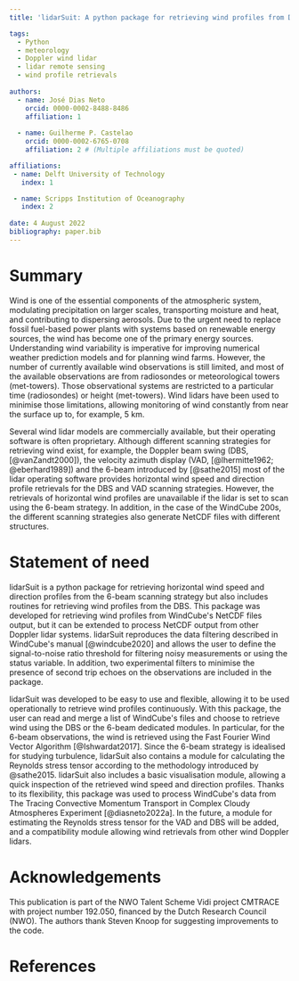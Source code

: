 ```yaml
---
title: 'lidarSuit: A python package for retrieving wind profiles from Doppler lidar observations'

tags:
  - Python
  - meteorology
  - Doppler wind lidar
  - lidar remote sensing
  - wind profile retrievals
  
authors:
  - name: José Dias Neto
    orcid: 0000-0002-8488-8486
    affiliation: 1 
    
  - name: Guilherme P. Castelao
    orcid: 0000-0002-6765-0708
    affiliation: 2 # (Multiple affiliations must be quoted)

affiliations:
 - name: Delft University of Technology
   index: 1

 - name: Scripps Institution of Oceanography
   index: 2
   
date: 4 August 2022
bibliography: paper.bib
---
```



# Summary

Wind is one of the essential components of the atmospheric system, modulating precipitation on larger scales,
transporting moisture and heat, and contributing to dispersing aerosols. Due to the urgent need to replace
fossil fuel-based power plants with systems based on renewable energy sources, the wind has become one of
the primary energy sources. Understanding wind variability is imperative for improving numerical weather
prediction models and for planning wind farms. However, the number of currently available wind observations
is still limited, and most of the available observations are from radiosondes or meteorological towers (met-towers).
Those observational systems are restricted to a particular time (radiosondes) or height (met-towers).
Wind lidars have been used to minimise those limitations, allowing monitoring of wind constantly from near
the surface up to, for example, 5 km.

Several wind lidar models are commercially available, but their operating software is often proprietary.
Although different scanning strategies for retrieving wind exist, for example, the  Doppler beam swing
(DBS, [@vanZandt2000]), the velocity azimuth display (VAD,  [@lhermitte1962; @eberhard1989]) and the
6-beam introduced by [@sathe2015] most of the lidar operating software provides horizontal wind speed
and direction profile retrievals for the DBS and VAD scanning strategies. However, the retrievals of
horizontal wind profiles are unavailable if the lidar is set to scan using the 6-beam strategy. In addition,
in the case of the WindCube 200s, the different scanning strategies also generate NetCDF files with
different structures.

# Statement of need

lidarSuit is a python package for retrieving horizontal wind speed and direction profiles from the
6-beam scanning strategy but also includes routines for retrieving wind profiles from the DBS. This
package was developed for retrieving wind profiles from WindCube's NetCDF files output, but it can be
extended to process NetCDF output from other Doppler lidar systems. lidarSuit reproduces the data
filtering described in WindCube's manual [@windcube2020] and allows the user to define the signal-to-noise
ratio threshold for filtering noisy measurements or using the status variable. In addition, two experimental
filters to minimise the presence of second trip echoes on the observations are included in the package.


lidarSuit was developed to be easy to use and flexible, allowing it to be used operationally to retrieve
wind profiles continuously. With this package, the user can read and merge a list of WindCube's files
and choose to retrieve wind using the DBS or the 6-beam dedicated modules. In particular, for the 6-beam
observations,  the wind is retrieved using the Fast Fourier Wind Vector Algorithm [@Ishwardat2017]. Since
the 6-beam strategy is idealised for studying turbulence, lidarSuit also contains a module for calculating
the Reynolds stress tensor according to the methodology introduced by @sathe2015. lidarSuit also includes
a basic visualisation module, allowing a quick inspection of the retrieved wind speed and direction profiles.
Thanks to its flexibility, this package was used to process WindCube's data from The Tracing Convective
Momentum Transport in Complex Cloudy Atmospheres Experiment [@diasneto2022a]. In the future, a module for
estimating the Reynolds stress tensor for the VAD and DBS will be added, and a compatibility module
allowing wind retrievals from other wind Doppler lidars.


# Acknowledgements

This publication is part of the NWO Talent Scheme Vidi project CMTRACE with project number 192.050,
financed by the Dutch Research Council (NWO). The authors thank Steven Knoop for suggesting improvements
to the code.


# References
